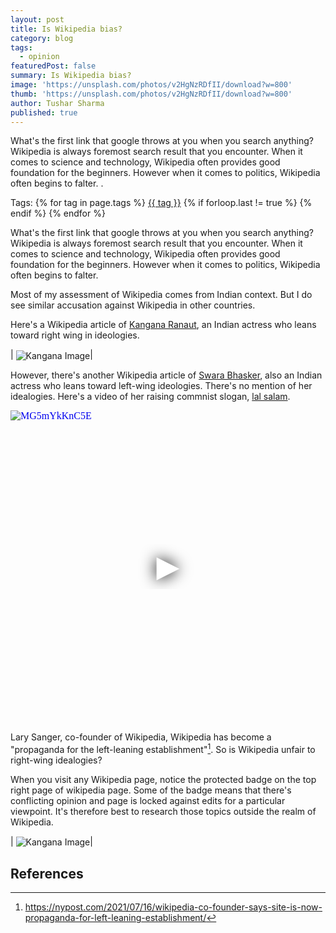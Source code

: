 ```yaml
---
layout: post
title: Is Wikipedia bias? 
category: blog
tags:
  - opinion
featuredPost: false
summary: Is Wikipedia bias? 
image: 'https://unsplash.com/photos/v2HgNzRDfII/download?w=800'
thumb: 'https://unsplash.com/photos/v2HgNzRDfII/download?w=800'
author: Tushar Sharma
published: true
---
```


What's the first link that google throws at you when you search anything? Wikipedia is always foremost search result that you encounter. When it comes to science and technology, Wikipedia often provides good foundation for the beginners. However when it comes to politics, Wikipedia often begins to falter. .<!-- truncate_here -->
<p>Tags: {% for tag in page.tags %} <a class="mytag" href="/tag/{{ tag }}" title="View posts tagged with &quot;{{ tag }}&quot;">{{ tag }}</a>  {% if forloop.last != true %} {% endif %} {% endfor %} </p>

What's the first link that google throws at you when you search anything? Wikipedia is always foremost search result that you encounter. When it comes to science and technology, Wikipedia often provides good foundation for the beginners. However when it comes to politics, Wikipedia often begins to falter. 

Most of my assessment of Wikipedia comes from Indian context. But I do see similar accusation against Wikipedia in other countries. 

Here's a Wikipedia article of [Kangana Ranaut](https://en.wikipedia.org/wiki/Kangana_Ranaut), an Indian actress who leans toward right wing in ideologies.
 
 | <img align="center"  loading="lazy" src="{{ root_url }}/img/kangana.png" alt="Kangana Image" />|

However, there's another Wikipedia article of [Swara Bhasker](https://en.wikipedia.org/wiki/Swara_Bhasker), also an Indian actress who leans toward left-wing ideologies. There's no mention of her idealogies. Here's a video of her raising commnist slogan, [lal salam](https://en.wikipedia.org/wiki/Lal_Salam).

<iframe
  style="position: relative;  width: 100%;" 
   height="500"
  src="https://www.youtube.com/embed/MG5mYkKnC5E&autoplay=1"
  srcdoc="<style>*{padding:0;margin:0;overflow:hidden}html,body{height:100%}img,span{position:absolute;width:100%;top:0;bottom:0;margin:auto}span{height:1.5em;text-align:center;font:48px/1.5 sans-serif;color:white;text-shadow:0 0 0.5em black}</style><a href=https://www.youtube.com/embed/MG5mYkKnC5E?autoplay=1><img src=https://img.youtube.com/vi/MG5mYkKnC5E/hqdefault.jpg alt='MG5mYkKnC5E'><span>▶</span></a>"
  frameborder="0"
  allow="accelerometer; autoplay; encrypted-media; gyroscope; picture-in-picture"
  allowfullscreen
  title="MG5mYkKnC5E"
></iframe><br>

Lary Sanger, co-founder of Wikipedia, Wikipedia has become a "propaganda for the left-leaning establishment"[^sanger]. So is Wikipedia unfair to right-wing idealogies?

When you visit any Wikipedia page, notice the protected badge on the top right page of wikipedia page. Some of the badge means that there's conflicting opinion and page is locked against edits for a particular viewpoint. It's therefore best to research those topics outside the realm of Wikipedia. 


 | <img align="center"  loading="lazy" src="{{ root_url }}/img/wiki.png" alt="Kangana Image" />|


## References 

[^sanger]: https://nypost.com/2021/07/16/wikipedia-co-founder-says-site-is-now-propaganda-for-left-leaning-establishment/
